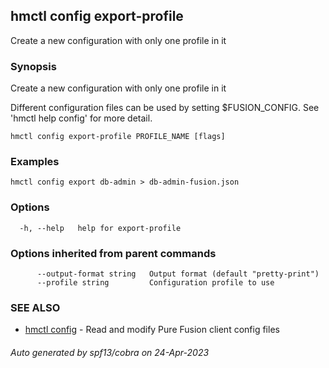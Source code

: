 ## hmctl config export-profile

Create a new configuration with only one profile in it

### Synopsis

Create a new configuration with only one profile in it

Different configuration files can be used by setting $FUSION_CONFIG.
See 'hmctl help config' for more detail.

```
hmctl config export-profile PROFILE_NAME [flags]
```

### Examples

```
hmctl config export db-admin > db-admin-fusion.json
```

### Options

```
  -h, --help   help for export-profile
```

### Options inherited from parent commands

```
      --output-format string   Output format (default "pretty-print")
      --profile string         Configuration profile to use
```

### SEE ALSO

* [hmctl config](hmctl_config.md)	 - Read and modify Pure Fusion client config files

###### Auto generated by spf13/cobra on 24-Apr-2023
